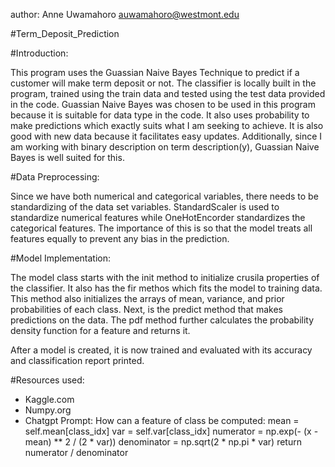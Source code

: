 author: Anne Uwamahoro
auwamahoro@westmont.edu

#Term_Deposit_Prediction

#Introduction: 

This program uses the Guassian Naive Bayes Technique to predict if a customer will make term deposit or not. The classifier is locally built in the program, trained using the train data and tested using the test data provided in the code. 
Guassian Naive Bayes was chosen to be used in this program because it is suitable for data type in the code. It also uses probability to make predictions which exactly suits what I am seeking to achieve. It is also good with new data because it facilitates easy updates. 
Additionally, since I am working with binary description on term description(y), Guassian Naive Bayes is well suited for this. 

#Data Preprocessing: 

Since we have both numerical and categorical variables, there needs to be standardizing of the data set variables. StandardScaler is used to standardize numerical features while OneHotEncorder standardizes the categorical features. The importance of this is so that the model treats all features equally to prevent any bias in the prediction. 

#Model Implementation:

The model class starts with the init method to initialize crusila properties of the classifier. It also has the fir methos which fits the model to training data. This method also initializes the arrays of mean, variance, and prior probabilities of each class. 
Next, is the predict method that makes predictions on the data. The pdf method further calculates the probability density function for a feature  and returns it. 

After a model is created, it is now trained and evaluated with its accuracy and classification report printed.

#Resources used: 
- Kaggle.com
- Numpy.org
- Chatgpt
  Prompt: How can a feature of class be computed: 
  mean = self.mean[class_idx]
  var = self.var[class_idx]
  numerator = np.exp(- (x - mean) ** 2 / (2 * var))
  denominator = np.sqrt(2 * np.pi * var)
  return numerator / denominator

